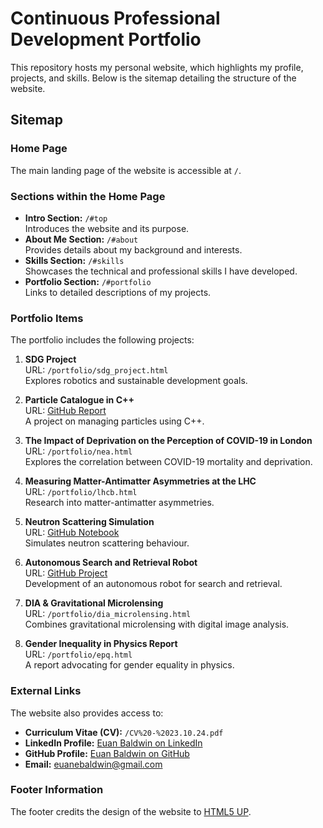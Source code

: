 # Continuous Professional Development Portfolio

This repository hosts my personal website, which highlights my profile, projects, and skills. Below is the sitemap detailing the structure of the website.

## Sitemap

### Home Page
The main landing page of the website is accessible at `/`.

### Sections within the Home Page
- **Intro Section:** `/#top`  
  Introduces the website and its purpose.  
- **About Me Section:** `/#about`  
  Provides details about my background and interests.  
- **Skills Section:** `/#skills`  
  Showcases the technical and professional skills I have developed.  
- **Portfolio Section:** `/#portfolio`  
  Links to detailed descriptions of my projects.  

### Portfolio Items
The portfolio includes the following projects:

1. **SDG Project**  
   URL: `/portfolio/sdg_project.html`  
   Explores robotics and sustainable development goals.

2. **Particle Catalogue in C++**  
   URL: [GitHub Report](https://github.com/EuanBaldwin/cpp-course/blob/main/project-particle-catalogue-EuanBaldwin/report.pdf)  
   A project on managing particles using C++.

3. **The Impact of Deprivation on the Perception of COVID-19 in London**  
   URL: `/portfolio/nea.html`  
   Explores the correlation between COVID-19 mortality and deprivation.

4. **Measuring Matter-Antimatter Asymmetries at the LHC**  
   URL: `/portfolio/lhcb.html`  
   Research into matter-antimatter asymmetries.

5. **Neutron Scattering Simulation**  
   URL: [GitHub Notebook](https://github.com/EuanBaldwin/computational-physics/blob/main/project3_10818421.ipynb)  
   Simulates neutron scattering behaviour.

6. **Autonomous Search and Retrieval Robot**  
   URL: [GitHub Project](https://github.com/MahirPokar/Autonomous-search-and-retrieval-robot-project)  
   Development of an autonomous robot for search and retrieval.

7. **DIA & Gravitational Microlensing**  
   URL: `/portfolio/dia_microlensing.html`  
   Combines gravitational microlensing with digital image analysis.

8. **Gender Inequality in Physics Report**  
   URL: `/portfolio/epq.html`  
   A report advocating for gender equality in physics.

### External Links
The website also provides access to:

- **Curriculum Vitae (CV):** `/CV%20-%2023.10.24.pdf`  
- **LinkedIn Profile:** [Euan Baldwin on LinkedIn](https://www.linkedin.com/in/euan-baldwin-643416231/)  
- **GitHub Profile:** [Euan Baldwin on GitHub](https://github.com/EuanBaldwin)  
- **Email:** [euanebaldwin@gmail.com](mailto:euanebaldwin@gmail.com)

### Footer Information
The footer credits the design of the website to [HTML5 UP](http://html5up.net).
